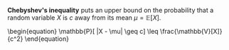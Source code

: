 **Chebyshev's inequality** puts an upper bound on the probability that a random variable $X$ is $c$ away from its mean $\mu = \mathbb{E}[X]$.

\begin{equation}
\mathbb{P}[ |X - \mu| \geq c] \leq \frac{\mathbb{V}[X]}{c^2}
\end{equation}